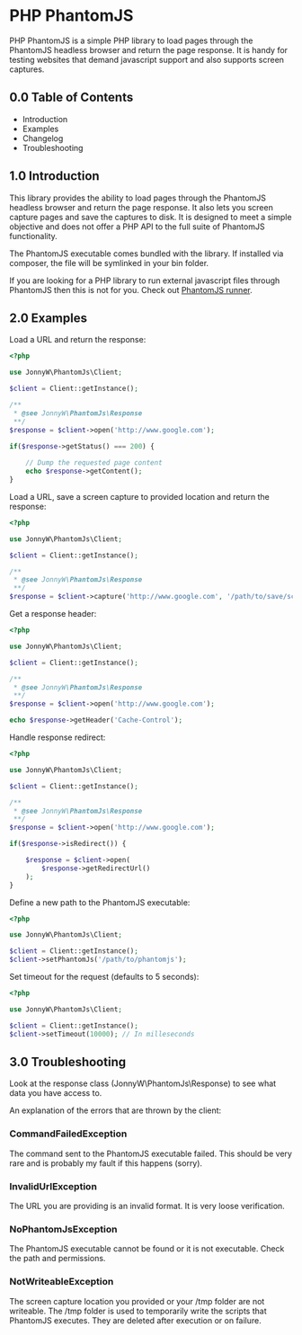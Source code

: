 PHP PhantomJS
=============

PHP PhantomJS is a simple PHP library to load pages through the PhantomJS 
headless browser and return the page response. It is handy for testing
websites that demand javascript support and also supports screen captures.


0.0 Table of Contents
---------------------

* Introduction
* Examples
* Changelog
* Troubleshooting


1.0 Introduction
----------------

This library provides the ability to load pages through the PhantomJS 
headless browser and return the page response. It also lets you screen
capture pages and save the captures to disk. It is designed to meet a 
simple objective and does not offer a PHP API to the full suite of 
PhantomJS functionality.

The PhantomJS executable comes bundled with the library. If installed
via composer, the file will be symlinked in your bin folder.

If you are looking for a PHP library to run external javascript files 
through PhantomJS then this is not for you. Check out [PhantomJS runner](https://github.com/Dachande663/PHP-PhantomJS).


2.0 Examples
------------

Load a URL and return the response:

```php
<?php

use JonnyW\PhantomJs\Client;

$client = Client::getInstance();

/** 
 * @see JonnyW\PhantomJs\Response 
 **/
$response = $client->open('http://www.google.com');

if($response->getStatus() === 200) {
	
	// Dump the requested page content
	echo $response->getContent();
}
```

Load a URL, save a screen capture to provided location and return the response:

```php
<?php

use JonnyW\PhantomJs\Client;

$client = Client::getInstance();

/** 
 * @see JonnyW\PhantomJs\Response 
 **/
$response = $client->capture('http://www.google.com', '/path/to/save/screen/capture.png');
```

Get a response header:

```php
<?php

use JonnyW\PhantomJs\Client;

$client = Client::getInstance();

/** 
 * @see JonnyW\PhantomJs\Response 
 **/
$response = $client->open('http://www.google.com');

echo $response->getHeader('Cache-Control');
```

Handle response redirect:

```php
<?php

use JonnyW\PhantomJs\Client;

$client = Client::getInstance();

/** 
 * @see JonnyW\PhantomJs\Response 
 **/
$response = $client->open('http://www.google.com');

if($response->isRedirect()) {

	$response = $client->open(
		$response->getRedirectUrl()
	);
}
```

Define a new path to the PhantomJS executable:

```php
<?php

use JonnyW\PhantomJs\Client;

$client = Client::getInstance();
$client->setPhantomJs('/path/to/phantomjs');
```

Set timeout for the request (defaults to 5 seconds):

```php
<?php

use JonnyW\PhantomJs\Client;

$client = Client::getInstance();
$client->setTimeout(10000); // In milleseconds
```

3.0 Troubleshooting
------------

Look at the response class (JonnyW\PhantomJs\Response) to see what data you have access to.

An explanation of the errors that are thrown by the client:

### CommandFailedException

The command sent to the PhantomJS executable failed. This should be very rare and is probably my fault if this happens (sorry).

### InvalidUrlException

The URL you are providing is an invalid format. It is very loose verification.

### NoPhantomJsException

The PhantomJS executable cannot be found or it is not executable. Check the path and permissions.

### NotWriteableException

The screen capture location you provided or your /tmp folder are not writeable. The /tmp folder is used to temporarily write the scripts that PhantomJS executes. They are deleted after execution or on failure.